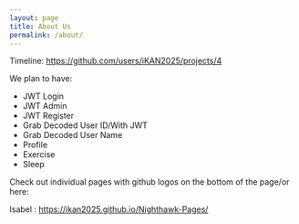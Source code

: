 ```yaml
---
layout: page
title: About Us
permalink: /about/
---
```


Timeline: https://github.com/users/iKAN2025/projects/4


We plan to have:

- JWT Login
- JWT Admin
- JWT Register
- Grab Decoded User ID/With JWT
- Grab Decoded User Name
- Profile
- Exercise 
- Sleep


Check out individual pages with github logos on the bottom of the page/or here:


Isabel : https://ikan2025.github.io/Nighthawk-Pages/



